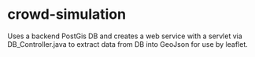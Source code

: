 # crowd-simulation
Uses a backend PostGis DB and creates a web service with a servlet via DB_Controller.java to extract data from DB into GeoJson for use by leaflet.
